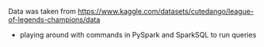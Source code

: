 Data was taken from https://www.kaggle.com/datasets/cutedango/league-of-legends-champions/data

- playing around with commands in PySpark and SparkSQL to run queries
